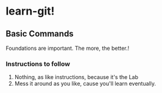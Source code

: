# learn-git!
## Basic Commands
Foundations are important. The more, the better.!

### Instructions to follow

1. Nothing, as like instructions, because it's the Lab
2. Mess it around as you like, cause you'll learn eventually.